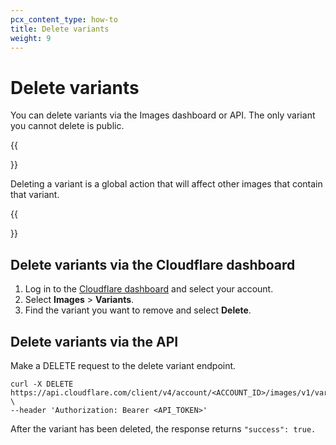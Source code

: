 ```yaml
---
pcx_content_type: how-to
title: Delete variants
weight: 9
---
```


# Delete variants

You can delete variants via the Images dashboard or API. The only variant you cannot delete is public.

{{<Aside type="warning">}}

Deleting a variant is a global action that will affect other images that contain that variant.

{{</Aside>}}

## Delete variants via the Cloudflare dashboard

1. Log in to the [Cloudflare dashboard](https://dash.cloudflare.com/login) and select your account.
2. Select **Images** > **Variants**.
3. Find the variant you want to remove and select **Delete**.

## Delete variants via the API

Make a DELETE request to the delete variant endpoint. 

```curl
curl -X DELETE https://api.cloudflare.com/client/v4/account/<ACCOUNT_ID>/images/v1/variants/<VARIANT_NAME> \
--header 'Authorization: Bearer <API_TOKEN>'
``````

After the variant has been deleted, the response returns `"success": true.`